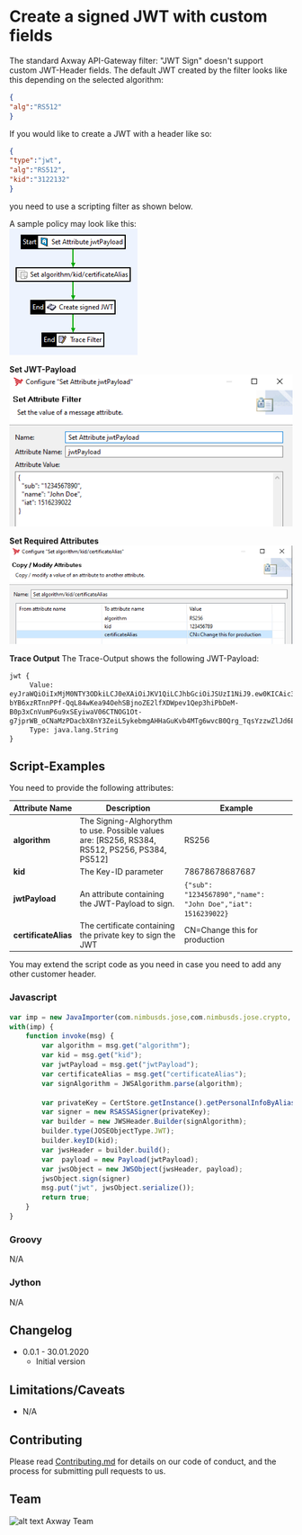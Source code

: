 # Create a signed JWT with custom fields

The standard Axway API-Gateway filter: "JWT Sign" doesn't support custom JWT-Header fields. The
default JWT created by the filter looks like this depending on the selected algorithm:
```json
{
"alg":"RS512"
}
```
If you would like to create a JWT with a header like so:
```json
{
"type":"jwt",
"alg":"RS512",
"kid":"3122132"
}
```
you need to use a scripting filter as shown below.

A sample policy may look like this:  
![Sample-Policy](./images/sample-policy.png)

__Set JWT-Payload__  
![Sample-Policy](./images/set-jwt-payload.png)

__Set Required Attributes__  
![Sample-Policy](./images/set-attributes.png)

__Trace Output__
The Trace-Output shows the following JWT-Payload:  
```
jwt {
     Value: eyJraWQiOiIxMjM0NTY3ODkiLCJ0eXAiOiJKV1QiLCJhbGciOiJSUzI1NiJ9.ew0KICAic3ViIjogIjEyMzQ1Njc4OTAiLA0KICAibmFtZSI6ICJKb2huIERvZSIsDQogICJpYXQiOiAxNTE2MjM5MDIyDQp9.lg6Fhz12DgIXAp9kLjNXPLvsZ8BitCs2N3l1ILDs9nS8r8GNyoFZFkkYUJvtGtdGBjrte-bYB6xzRTnnPPf-QqL84wKea94OehSBjnoZE2lfXDWpev1Qep3hiPbDeM-B0p3xCnVumP6u9xSEyiwaV06CTNOG1Ot-g7jprWB_oCNaMzPDacbX8nY3ZeiL5ykebmgAHHaGuKvb4MTg6wvcB0Qrg_TqsYzzwZlJd6ERqtdbmPzQC3uf3L988CKbOUyCoFhQcgq7aBxuWBlZMeWOygqXhrlejTO6hlvYvmrf0AqsXqqpS1WBqapeSFdmpaFpW9vigGYgha3Qy4KbxKBMdg
     Type: java.lang.String
}
```

## Script-Examples

You need to provide the following attributes:  

| Attribute&nbsp;Name | Description | Example |
| ----------- | --------- | ------------- |
| **algorithm** | The Signing-Alghorythm to use. Possible values are: [RS256, RS384, RS512, PS256, PS384, PS512] | RS256 |
|**kid**|The Key-ID parameter|78678678687687|
|**jwtPayload**|An attribute containing the JWT-Payload to sign.|`{"sub": "1234567890","name": "John Doe","iat": 1516239022}`|
|**certificateAlias**|The certificate containing the private key to sign the JWT|CN=Change this for production|

You may extend the script code as you need in case you need to add any other customer header.

### Javascript
```javascript
var imp = new JavaImporter(com.nimbusds.jose,com.nimbusds.jose.crypto, com.vordel.store.cert);
with(imp) {
	function invoke(msg) {
		var algorithm = msg.get("algorithm");
		var kid = msg.get("kid");
		var jwtPayload = msg.get("jwtPayload");
		var certificateAlias = msg.get("certificateAlias");
		var signAlgorithm = JWSAlgorithm.parse(algorithm);

		var privateKey = CertStore.getInstance().getPersonalInfoByAlias(certificateAlias).privateKey;
		var signer = new RSASSASigner(privateKey);
		var builder = new JWSHeader.Builder(signAlgorithm);
		builder.type(JOSEObjectType.JWT);
		builder.keyID(kid);
		var jwsHeader = builder.build();
		var  payload = new Payload(jwtPayload);
		var jwsObject = new JWSObject(jwsHeader, payload);
		jwsObject.sign(signer)
		msg.put("jwt", jwsObject.serialize());
		return true;
	}
}
```

### Groovy
N/A

### Jython
N/A

## Changelog
- 0.0.1 - 30.01.2020
  - Initial version


## Limitations/Caveats
- N/A

## Contributing

Please read [Contributing.md](https://github.com/Axway-API-Management-Plus/Common/blob/master/Contributing.md) for details on our code of conduct, and the process for submitting pull requests to us.

## Team

![alt text][Axwaylogo] Axway Team

[Axwaylogo]: https://github.com/Axway-API-Management/Common/blob/master/img/AxwayLogoSmall.png  "Axway logo"
